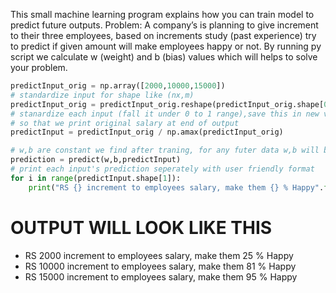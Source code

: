 This small machine learning program explains how you can train model to predict future outputs.
Problem: A company’s is planning to give increment to their three employees, based on increments study (past experience) try to predict if given amount will make employees happy or not.
By running py script we calculate w (weight) and b (bias) values which will helps to solve your problem.

```py
predictInput_orig = np.array([2000,10000,15000])
# standardize input for shape like (nx,m)
predictInput_orig = predictInput_orig.reshape(predictInput_orig.shape[0],-1).T
# stanardize each input (fall it under 0 to 1 range),save this in new variable 
# so that we print original salary at end of output
predictInput = predictInput_orig / np.amax(predictInput_orig)

# w,b are constant we find after traning, for any futer data w,b will be constant
prediction = predict(w,b,predictInput)
# print each input's prediction seperately with user friendly format
for i in range(predictInput.shape[1]):
    print("RS {} increment to employees salary, make them {} % Happy".format(predictInput_orig[0][i],int(prediction[0][i]*100)))
```

# OUTPUT WILL LOOK LIKE THIS
- RS 2000 increment to employees salary, make them 25 % Happy
- RS 10000 increment to employees salary, make them 81 % Happy
- RS 15000 increment to employees salary, make them 95 % Happy


